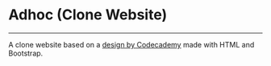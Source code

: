 # Adhoc (Clone Website)
---
A clone website based on a [design by Codecademy](https://content.codecademy.com/courses/learn-bootstrap-4/adhoc/adhoc%20design%20spec.png "source") made with HTML and Bootstrap.
